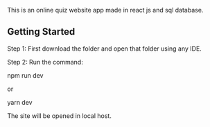 This is an online quiz website app made in react js and sql database.

## Getting Started

Step 1: First download the folder and open that folder using any IDE. 

Step 2: Run the command:

npm run dev

or 

yarn dev

The site will be opened in local host.

